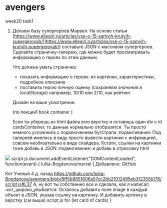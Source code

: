 # avengers
week20 task1
1. Делаем базу супергероев Марвел. На основе статьи [https://www.ellegirl.ru/articles/vse-o-15-samyih-krutyih-supergeroyah/](https://www.ellegirl.ru/articles/vse-o-15-samyih-krutyih-supergeroyah/) составьте JSON с массивом супергероев. Сделайте страничку-галерею, где можно будет просматривать информацию о героях по этим данным.
    
    Что должна уметь страничка: 
    
    - показать информацию о героях: их картинки, характеристики, подробное описание
    - поставить герою личную оценку (*сохраняем значения в localStorage*)
    например, 10/10 или 2/10, как рейтинг
    
    Дизайн на ваше усмотрение.

    (по лекции1 book container )

    Если ты уберешь из html файла всю верстку и оставишь один div с id cardsContainer, то данные нормально отобразятся. Ты просто немного усложнила с подключением бутстрапа :подмигивание: Под галереей имелось в виду просто вывести картинки с инфрмацией, совсем необязательно в виде слайдера. Кстати, ссылки на картинки тоже добавь в JSON :подмигивание: и добавь в отрисовку html
<img src="${card.image}">
script.js
document.addEventListener("DOMContentLoaded", function(event) {
<https://github.com/Iuliia-Bogdanova/marvel|Iuliia-Bogdanova/marvel>Iuliia-Bogdanova/marvel | Добавлено: GitHub


Кот Ученый
  4 д. назад
https://github.com/Iuliia-Bogdanova/avengers/blob/8ff5b9851606a57cc2bb21012495eb3f2355b176/script.js#L37 А,  ну вот ты собственно все и сделала, как я написал :кот_широко_улыбается: Осталось добавить поле image в каждый объект в JSON, указав ссылку на картинку. И добавить кртинку в верстку (см выше)
script.js
    for (let card of cards) {